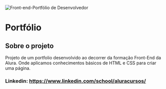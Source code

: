 ![Front-end-Portfólio de Desenvolvedor](https://github.com/dev-melo/portfolio_alura/assets/157207214/ab85bbe6-6dff-4d51-a92a-81665edaf241)

# Portfólio

## Sobre o projeto

Projeto de um portfolio desenvolvido ao decorrer da formação Front-End da Alura. Onde aplicamos conhecimentos básicos de HTML e CSS para criar uma página.

### Linkedin: https://www.linkedin.com/school/aluracursos/

